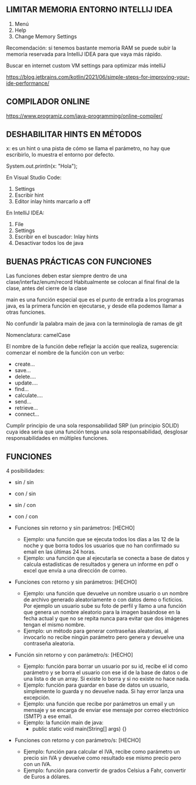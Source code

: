 
## LIMITAR MEMORIA ENTORNO INTELLIJ IDEA

1. Menú
2. Help
3. Change Memory Settings

Recomendación: si tenemos bastante memoria RAM se puede subir la memoria reservada para IntelliJ IDEA para que vaya más rápido.

Buscar en internet custom VM settings para optimizar más intelliJ

https://blog.jetbrains.com/kotlin/2021/06/simple-steps-for-improving-your-ide-performance/


## COMPILADOR ONLINE

https://www.programiz.com/java-programming/online-compiler/

## DESHABILITAR HINTS EN MÉTODOS

x: es un hint o una pista de cómo se llama el parámetro, 
no hay que escribirlo, lo muestra el entorno por defecto.

System.out.println(x: "Hola");

En Visual Studio Code: 

1. Settings
2. Escribir hint
3. Editor inlay hints marcarlo a off

En IntelliJ IDEA:

1. File
2. Settings
3. Escribir en el buscador: Inlay hints
4. Desactivar todos los de java


## BUENAS PRÁCTICAS CON FUNCIONES

Las funciones deben estar siempre dentro de una clase/interfaz/enum/record
 Habitualmente se colocan al final final de la clase, antes del cierre de la clase
 
 main es una función especial que es el punto de entrada a los programas java, es la primera función
 en ejecutarse, y desde ella podemos llamar a otras funciones.
 
 No confundir la palabra main de java con la terminología de ramas de git
 
 Nomenclatura: camelCase
 
 El nombre de la función debe reflejar la acción que realiza, sugerencia:
 comenzar el nombre de la función con un verbo:
 
 * create...
 * save...
 * delete....
 * update....
 * find...
 * calculate....
 * send...
 * retrieve... 
 * connect...
 
 Cumplir principio de una sola responsabilidad SRP (un principio SOLID) 
 cuya idea sería que una función tenga una sola responsabilidad, desglosar responsabilidades
 en múltiples funciones.

## FUNCIONES

4 posibilidades:
* sin / sin
* con / sin
* sin / con
* con / con

* Funciones sin retorno y sin parámetros: [HECHO]
    * Ejemplo: una función que se ejecuta todos los días a las 12 de la noche y que borra todos los usuarios que no han confirmado su email en las últimas 24 horas.
    * Ejemplo: una función que al ejecutarla se conecta a base de datos y calcula estadísticas de resultados y genera un informe en pdf o excel que envía a una dirección de correo.

* Funciones con retorno y sin parámetros: [HECHO]
    * Ejemplo: una función que devuelve un nombre usuario o un nombre de archivo generado aleatoriamente o con datos demo o ficticios. Por ejemplo un usuario sube su foto de perfil y llamo a una función que genera un nombre aleatorio para la imagen basándose en la fecha actual y que no se repita nunca para evitar que dos imágenes tengan el mismo nombre.
    * Ejemplo: un método para generar contraseñas aleatorias, al invocarlo no recibe ningún parámetro pero genera y devuelve una contraseña aleatoria.

* Función sin retorno y con parámetro/s: [HECHO]
    * Ejemplo: función para borrar un usuario por su id, recibe el id como parámetro y se borra el usuario con ese id de la base de datos o de una lista o de un array. Si existe lo borra y si no existe no hace nada.
    * Ejemplo: función para guardar en base de datos un usuario, simplemente lo guarda y no devuelve nada. Si hay error lanza una excepción.
    * Ejemplo: una función que recibe por parámetros un email y un mensaje y se encarga de enviar ese mensaje por correo electrónico (SMTP) a ese email.
    * Ejemplo: la función main de java:
        * public static void main(String[] args) {}


* Funciones con retorno y con parámetro/s: [HECHO]
    * Ejemplo: función para calcular el IVA, recibe como parámetro un precio sin IVA y devuelve como resultado ese mismo precio pero con un IVA.
    * Ejemplo: función para convertir de grados Celsius a Fahr, convertir de Euros a dólares.







